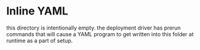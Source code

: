 # Inline YAML

this directory is intentionally empty. the deployment driver has prerun commands that will cause a YAML program to get written into this folder at runtime as a part of setup. 
